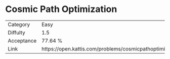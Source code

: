 # Cosmic Path Optimization

<table>
    <tr>
        <td>Category</td>
        <td>Easy</td>
    </tr>
    <tr>
        <td>Diffulty</td>
        <td>1.5</td>
    </tr>
    <tr>
        <td>Acceptance</td>
        <td>77.64 %</td>
    </tr>
    <tr>
        <td>Link</td>
        <td>https://open.kattis.com/problems/cosmicpathoptimization</td>
    </tr>
</table>